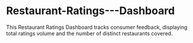 # Restaurant-Ratings---Dashboard
This Restaurant Ratings Dashboard tracks consumer feedback, displaying total ratings volume and the number of distinct restaurants covered.
